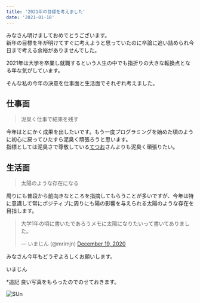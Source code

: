 ```yaml
---
title: '2021年の目標を考えました'
date: '2021-01-18'
---
```


みなさん明けましておめでとうございます。  
新年の目標を年が明けてすぐに考えようと思っていたのに卒論に追い詰められ今日まで考える余裕がありませんでした。

2021年は大学を卒業し就職するという人生の中でも指折りの大きな転換点となる年な気がしています。

そんな私の今年の決意を仕事面と生活面でそれぞれ考えました。

## 仕事面

> 泥臭く仕事で結果を残す

今年はとにかく成果を出したいです。もう一度プログラミングを始めた頃のように初心に戻ってひたすら泥臭く頑張ろうと思います。  
指標としては泥臭さで尊敬している[てつお](https://twitter.com/handiboli7)さんよりも泥臭く頑張りたい。

## 生活面

> 太陽のような存在になる

周りにも普段から前向きなところを指摘してもらうことが多いですが、今年は特に意識して常にポジティブに周りにも陽の影響を与えられる太陽のような存在を目指します。  

<blockquote class="twitter-tweet"><p lang="ja" dir="ltr">大学1年の頃に書いたであろうメモに太陽になりたいって書いてありました。</p>&mdash; いまじん (@mrimjn) <a href="https://twitter.com/mrimjn/status/1340216105445421056?ref_src=twsrc%5Etfw">December 19, 2020</a></blockquote> <script async src="https://platform.twitter.com/widgets.js" charset="utf-8"></script>

みなさん今年もどうぞよろしくお願いします。

いまじん

*追記
良い写真をもらったのでのせておきます。

![SUn](https://i.gyazo.com/d8eb70086de0ca26e840555e38df85a9.jpg)

